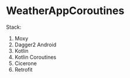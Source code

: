 # WeatherAppCoroutines

Stack:
1. Moxy
2. Dagger2 Android
3. Kotlin
4. Kotlin Coroutines
5. Cicerone
6. Retrofit

